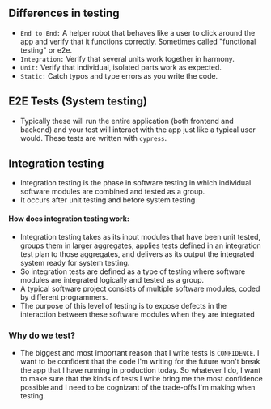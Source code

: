 ## Differences in testing

- ```End to End:``` A helper robot that behaves like a user to click around the app and verify that it functions correctly. Sometimes called "functional testing" or e2e.
- ```Integration:``` Verify that several units work together in harmony.
- ```Unit:``` Verify that individual, isolated parts work as expected.
- ```Static:``` Catch typos and type errors as you write the code.

## E2E Tests (System testing)
- Typically these will run the entire application (both frontend and backend) and your test will interact with the app just like a typical user would. These tests are written with ```cypress```.

## Integration testing
- Integration testing is the phase in software testing in which individual software modules are combined and tested as a group.
- It occurs after unit testing and before system testing

#### How does integration testing work:
  - Integration testing takes as its input modules that have been unit tested, groups them in larger aggregates, applies tests defined in an integration test plan to those aggregates, and delivers as its output the integrated system ready for system testing.
  - So integration tests are defined as a type of testing where software modules are integrated logically and tested as a group.
  - A typical software project consists of multiple software modules, coded by different programmers. 
  - The purpose of this level of testing is to expose defects in the interaction between these software modules when they are integrated 

### Why do we test?

- The biggest and most important reason that I write tests is ```CONFIDENCE```. I want to be confident that the code I'm writing for the future won't break the app that I have running in production today. So whatever I do, I want to make sure that the kinds of tests I write bring me the most confidence possible and I need to be cognizant of the trade-offs I'm making when testing.